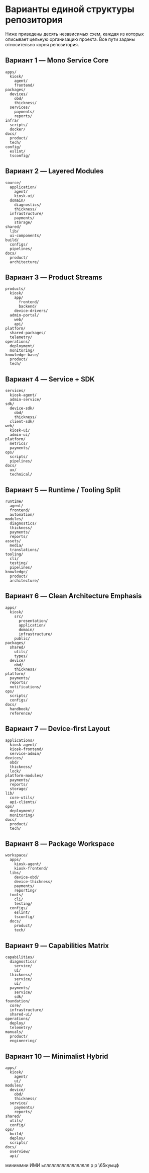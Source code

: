 # Варианты единой структуры репозитория

Ниже приведены десять независимых схем, каждая из которых описывает цельную организацию проекта. Все пути заданы относительно корня репозитория.

## Вариант 1 — Mono Service Core
```
apps/
  kiosk/
    agent/
    frontend/
packages/
  devices/
    obd/
    thickness/
  services/
    payments/
    reports/
infra/
  scripts/
  docker/
docs/
  product/
  tech/
config/
  eslint/
  tsconfig/
```

## Вариант 2 — Layered Modules
```
source/
  application/
    agent/
    kiosk-ui/
  domain/
    diagnostics/
    thickness/
  infrastructure/
    payments/
    storage/
shared/
  lib/
  ui-components/
build/
  configs/
  pipelines/
docs/
  product/
  architecture/
```

## Вариант 3 — Product Streams
```
products/
  kiosk/
    app/
      frontend/
      backend/
    device-drivers/
  admin-portal/
    web/
    api/
platform/
  shared-packages/
  telemetry/
operations/
  deployment/
  monitoring/
knowledge-base/
  product/
  tech/
```

## Вариант 4 — Service + SDK
```
services/
  kiosk-agent/
  admin-service/
sdk/
  device-sdk/
    obd/
    thickness/
  client-sdk/
web/
  kiosk-ui/
  admin-ui/
platform/
  metrics/
  payments/
ops/
  scripts/
  pipelines/
docs/
  ux/
  technical/
```

## Вариант 5 — Runtime / Tooling Split
```
runtime/
  agent/
  frontend/
  automation/
modules/
  diagnostics/
  thickness/
  payments/
  reports/
assets/
  media/
  translations/
tooling/
  cli/
  testing/
  pipelines/
knowledge/
  product/
  architecture/
```

## Вариант 6 — Clean Architecture Emphasis
```
apps/
  kiosk/
    src/
      presentation/
      application/
      domain/
      infrastructure/
    public/
packages/
  shared/
    utils/
    types/
  device/
    obd/
    thickness/
platform/
  payments/
  reports/
  notifications/
ops/
  scripts/
  configs/
docs/
  handbook/
  reference/
```

## Вариант 7 — Device-first Layout
```
applications/
  kiosk-agent/
  kiosk-frontend/
  service-admin/
devices/
  obd/
  thickness/
  lock/
platform-modules/
  payments/
  reports/
  storage/
lib/
  core-utils/
  api-clients/
ops/
  deployment/
  monitoring/
docs/
  product/
  tech/
```

## Вариант 8 — Package Workspace
```
workspace/
  apps/
    kiosk-agent/
    kiosk-frontend/
  libs/
    device-obd/
    device-thickness/
    payments/
    reporting/
  tools/
    cli/
    testing/
  configs/
    eslint/
    tsconfig/
  docs/
    product/
    tech/
```

## Вариант 9 — Capabilities Matrix
```
capabilities/
  diagnostics/
    service/
    ui/
  thickness/
    service/
    ui/
  payments/
    service/
    sdk/
foundation/
  core/
  infrastructure/
  shared-ui/
operations/
  deploy/
  telemetry/
manuals/
  product/
  engineering/
```

## Вариант 10 — Minimalist Hybrid
```
apps/
  kiosk/
    agent/
    ui/
modules/
  device/
    obd/
    thickness/
  service/
    payments/
    reports/
shared/
  utils/
  config/
ops/
  build/
  deploy/
  scripts/
docs/
  overview/
  api/
```
 миииммии                                            ИМИ           ьлллллллллллллллллл
                  р р              \65куыцф